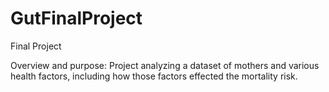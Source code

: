 # GutFinalProject
Final Project


Overview and purpose:
Project analyzing a dataset of mothers and various health factors, including how those factors effected the mortality risk.


